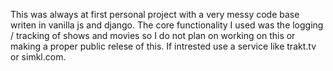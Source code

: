 This was always at first personal project with a very messy code base writen in vanilla js and django. The core functionality I used was the logging / tracking of shows and movies so I do not plan on working on this or making a proper public relese of this. If intrested use a service like trakt.tv or simkl.com.
